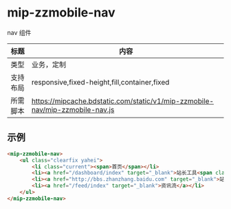 # mip-zzmobile-nav

nav 组件

标题|内容
----|----
类型|业务，定制
支持布局|responsive,fixed-height,fill,container,fixed
所需脚本|https://mipcache.bdstatic.com/static/v1/mip-zzmobile-nav/mip-zzmobile-nav.js

## 示例

```html
<mip-zzmobile-nav>
    <ul class="clearfix yahei">
        <li class="current"><span>首页</span></li>
        <li><a href="/dashboard/index" target="_blank">站长工具<span class="icon-remind red-circle"></span></a></li>
        <li><a href="http://bbs.zhanzhang.baidu.com" target="_blank">站长社区</a></li>
        <li><a href="/feed/index" target="_blank">资讯流</a></li>
    </ul>
</mip-zzmobile-nav>
```